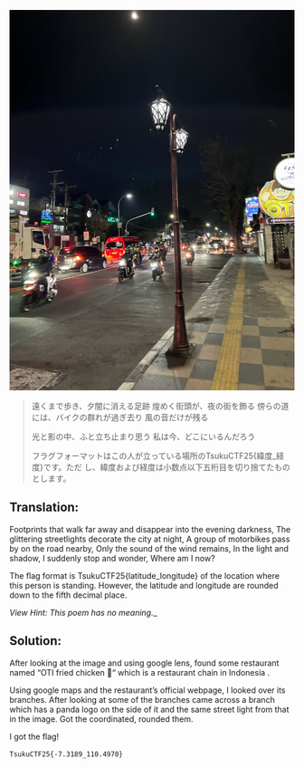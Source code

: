 <p align="center">
  <img src="rider.png" alt="Alt text" width="1000"/>
</p>


>遠くまで歩き、夕闇に消える足跡
>煌めく街頭が、夜の街を飾る
>傍らの道には、バイクの群れが過ぎ去り
>風の音だけが残る
>
>光と影の中、ふと立ち止まり思う
>私は今、どこにいるんだろう
>
>フラグフォーマットはこの人が立っている場所のTsukuCTF25{緯度_経度}です。ただ
>し、緯度および経度は小数点以下五桁目を切り捨てたものとします。


## Translation:
Footprints that walk far away and disappear into the evening darkness, The glittering streetlights decorate the city at night, A group of motorbikes pass by on the road nearby, Only the sound of the wind remains, In the light and shadow, I suddenly stop and wonder, Where am I now?

The flag format is TsukuCTF25{latitude_longitude} of the location where this person is standing. However, the latitude and longitude are rounded down to the fifth decimal place.

_View Hint: This poem has no meaning.__

## Solution:

After looking at the image and using google lens, found some restaurant named “OTI fried chicken 🍗“ which is a restaurant chain in Indonesia .

Using google maps and the restaurant’s official webpage, I looked over its branches. After looking at some of the branches came across a branch which has a panda logo on the side of it and the same street light from that in the image. Got the coordinated, rounded them.

I got the flag!
```
TsukuCTF25{-7.3189_110.4970}
```
